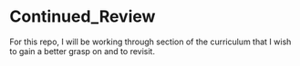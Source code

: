 # Continued_Review
For this repo, I will be working through section of the curriculum that I wish to gain a better grasp on and to revisit.
